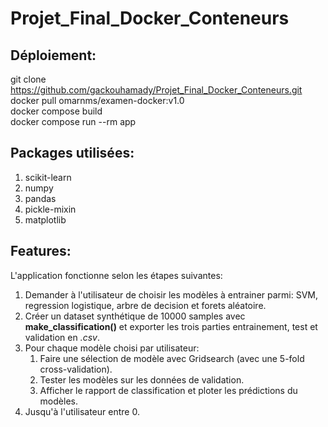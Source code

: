 # Projet_Final_Docker_Conteneurs  
## Déploiement:  
git clone https://github.com/gackouhamady/Projet_Final_Docker_Conteneurs.git  
docker pull omarnms/examen-docker:v1.0  
docker compose build  
docker compose run --rm app 
## Packages utilisées:
1. scikit-learn
2. numpy
3. pandas
4. pickle-mixin
5. matplotlib
## Features:  
L'application fonctionne selon les étapes suivantes:
1. Demander à l'utilisateur de choisir les modèles à entrainer parmi: SVM, regression logistique, arbre de decision et forets aléatoire.
2. Créer un dataset synthétique de 10000 samples avec **make_classification()** et exporter les trois parties entrainement, test et validation en *.csv*.
3. Pour chaque modèle choisi par utilisateur:
   1. Faire une sélection de modèle avec Gridsearch (avec une 5-fold cross-validation).
   2. Tester les modèles sur les données de validation.
   3. Afficher le rapport de classification et ploter les prédictions du modèles.
4. Jusqu'à l'utilisateur entre 0.
